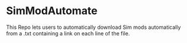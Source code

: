 # SimModAutomate
This Repo lets users to automatically download Sim mods automatically from a .txt containing a link on each line of the file. 
